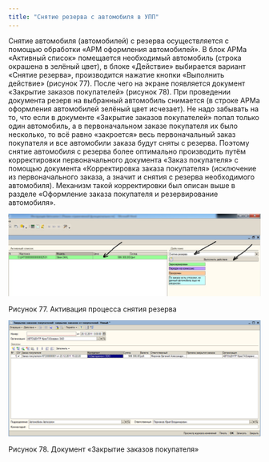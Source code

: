 ```yaml
---
title: "Снятие резерва с автомобиля в УПП"
---
```


Снятие автомобиля (автомобилей) с резерва осуществляется с помощью обработки «АРМ оформления автомобилей». В блок АРМа «Активный список» помещается необходимый автомобиль (строка окрашена в зелёный цвет), в блоке «Действие» выбирается вариант «Снятие резерва», производится нажатие кнопки «Выполнить действие» (рисунок 77). После чего на экране появляется документ «Закрытие заказов покупателей» (рисунок 78). При проведении документа резерв на выбранный автомобиль снимается (в строке АРМа оформления автомобилей зелёный цвет исчезает). Не надо забывать на то, что если в документе «Закрытие заказов покупателей» попал только один автомобиль, а в первоначальном заказе покупателя их было несколько, то всё равно «закроется» весь первоначальный заказ покупателя и все автомобили заказа будут сняты с резерва. Поэтому снятие автомобиля с резерва более оптимально производить путём корректировки первоначального документа «Заказ покупателя» с помощью документа «Корректировка заказа покупателя» (исключение из первоначального заказа, а значит и снятия с резерва необходимого автомобиля). Механизм такой корректировки был описан выше в разделе «Оформление заказа покупателя и резервирование автомобиля».

![](_attach/lu20443snoa_tmp_da0bc352f951f87.jpg)

Рисунок 77. Активация процесса снятия резерва

![](_attach/lu20443snoa_tmp_772d9f44c1979842.png)

Рисунок 78. Документ «Закрытие заказов покупателя»